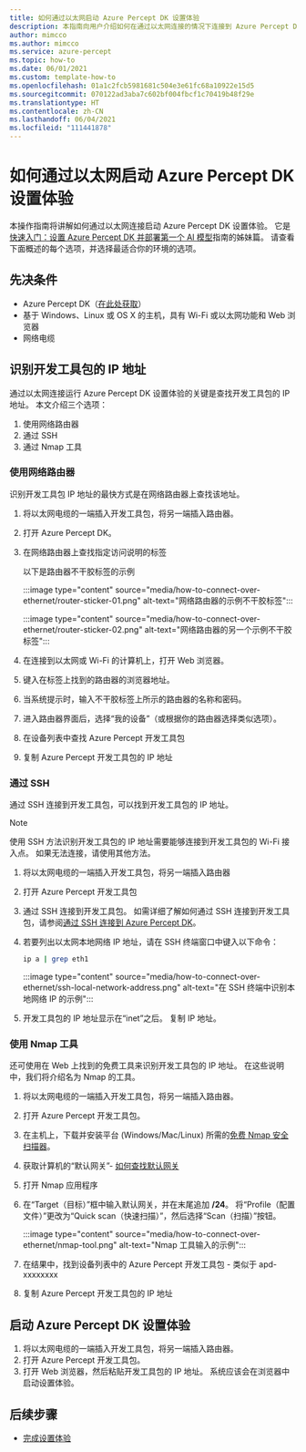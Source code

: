 ```yaml
---
title: 如何通过以太网启动 Azure Percept DK 设置体验
description: 本指南向用户介绍如何在通过以太网连接的情况下连接到 Azure Percept DK 设置体验。
author: mimcco
ms.author: mimcco
ms.service: azure-percept
ms.topic: how-to
ms.date: 06/01/2021
ms.custom: template-how-to
ms.openlocfilehash: 01a1c2fcb5981681c504e3e61fc68a10922e15d5
ms.sourcegitcommit: 070122ad3aba7c602bf004fbcf1c70419b48f29e
ms.translationtype: HT
ms.contentlocale: zh-CN
ms.lasthandoff: 06/04/2021
ms.locfileid: "111441878"
---
```

# <a name="how-to-launch-the-azure-percept-dk-setup-experience-over-ethernet"></a>如何通过以太网启动 Azure Percept DK 设置体验

本操作指南将讲解如何通过以太网连接启动 Azure Percept DK 设置体验。 它是[快速入门：设置 Azure Percept DK 并部署第一个 AI 模型](./quickstart-percept-dk-set-up.md)指南的姊妹篇。 请查看下面概述的每个选项，并选择最适合你的环境的选项。

## <a name="prerequisites"></a>先决条件

- Azure Percept DK（[在此处获取](https://go.microsoft.com/fwlink/?linkid=2155270)）
- 基于 Windows、Linux 或 OS X 的主机，具有 Wi-Fi 或以太网功能和 Web 浏览器
- 网络电缆

## <a name="identify-your-dev-kits-ip-address"></a>识别开发工具包的 IP 地址

通过以太网连接运行 Azure Percept DK 设置体验的关键是查找开发工具包的 IP 地址。 本文介绍三个选项：
1. 使用网络路由器
1. 通过 SSH
1. 通过 Nmap 工具

### <a name="from-your-network-router"></a>使用网络路由器
识别开发工具包 IP 地址的最快方式是在网络路由器上查找该地址。
1. 将以太网电缆的一端插入开发工具包，将另一端插入路由器。
1. 打开 Azure Percept DK。
1. 在网络路由器上查找指定访问说明的标签

    以下是路由器不干胶标签的示例

    :::image type="content" source="media/how-to-connect-over-ethernet/router-sticker-01.png" alt-text="网络路由器的示例不干胶标签":::

    :::image type="content" source="media/how-to-connect-over-ethernet/router-sticker-02.png" alt-text="网络路由器的另一个示例不干胶标签":::

1. 在连接到以太网或 Wi-Fi 的计算机上，打开 Web 浏览器。
1. 键入在标签上找到的路由器的浏览器地址。
1. 当系统提示时，输入不干胶标签上所示的路由器的名称和密码。
1. 进入路由器界面后，选择“我的设备”（或根据你的路由器选择类似选项）。
1. 在设备列表中查找 Azure Percept 开发工具包
1. 复制 Azure Percept 开发工具包的 IP 地址

### <a name="via-ssh"></a>通过 SSH
通过 SSH 连接到开发工具包，可以找到开发工具包的 IP 地址。

> [!NOTE]
> 使用 SSH 方法识别开发工具包的 IP 地址需要能够连接到开发工具包的 Wi-Fi 接入点。 如果无法连接，请使用其他方法。

1. 将以太网电缆的一端插入开发工具包，将另一端插入路由器
1. 打开 Azure Percept 开发工具包
1. 通过 SSH 连接到开发工具包。 如需详细了解如何通过 SSH 连接到开发工具包，请参阅[通过 SSH 连接到 Azure Percept DK](./how-to-ssh-into-percept-dk.md)。
1. 若要列出以太网本地网络 IP 地址，请在 SSH 终端窗口中键入以下命令：

    ```bash
    ip a | grep eth1
    ```

    :::image type="content" source="media/how-to-connect-over-ethernet/ssh-local-network-address.png" alt-text="在 SSH 终端中识别本地网络 IP 的示例":::


1. 开发工具包的 IP 地址显示在“inet”之后。 复制 IP 地址。

### <a name="using-the-nmap-tool"></a>使用 Nmap 工具
还可使用在 Web 上找到的免费工具来识别开发工具包的 IP 地址。 在这些说明中，我们将介绍名为 Nmap 的工具。
1. 将以太网电缆的一端插入开发工具包，将另一端插入路由器。
1. 打开 Azure Percept 开发工具包。
1. 在主机上，下载并安装平台 (Windows/Mac/Linux) 所需的[免费 Nmap 安全扫描器](https://nmap.org/download.html)。
1. 获取计算机的“默认网关”- [如何查找默认网关](https://www.noip.com/support/knowledgebase/finding-your-default-gateway/)
1. 打开 Nmap 应用程序 
1. 在“Target（目标）”框中输入默认网关，并在末尾追加 **/24**。 将“Profile（配置文件）”更改为“Quick scan（快速扫描）”，然后选择“Scan（扫描）”按钮。
    
    :::image type="content" source="media/how-to-connect-over-ethernet/nmap-tool.png" alt-text="Nmap 工具输入的示例":::
 
1. 在结果中，找到设备列表中的 Azure Percept 开发工具包 - 类似于 apd-xxxxxxxx
1. 复制 Azure Percept 开发工具包的 IP 地址 

## <a name="launch-the-azure-percept-dk-setup-experience"></a>启动 Azure Percept DK 设置体验
1. 将以太网电缆的一端插入开发工具包，将另一端插入路由器。
1. 打开 Azure Percept 开发工具包。
1. 打开 Web 浏览器，然后粘贴开发工具包的 IP 地址。 系统应该会在浏览器中启动设置体验。

## <a name="next-steps"></a>后续步骤
- [完成设置体验](./quickstart-percept-dk-set-up.md)